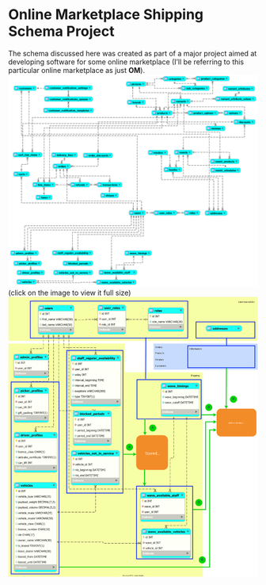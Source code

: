 # Online Marketplace Shipping Schema Project
The schema discussed here was created as part of a major project aimed at developing software for some online marketplace (I’ll be referring to this particular online marketplace as just **OM**). 
![ ](https://github.com/AndreiMaikov/MVM_Shipping--SQL/blob/main/images/OM_Full_condensed.png)
(click on the image to view it full size)
![ ](https://github.com/AndreiMaikov/MVM_Shipping--SQL/blob/main/images/OM_Shipping.svg)
